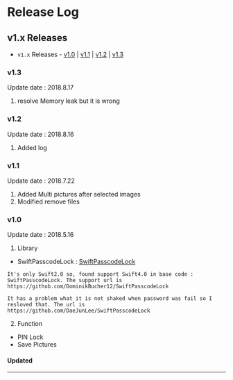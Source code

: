 # Release Log

## v1.x Releases

- `v1.x` Releases - [v1.0](#10) | [v1.1](#11) | [v1.2](#12) | [v1.3](#13)

### v1.3

Update date : 2018.8.17

1. resolve Memory leak but it is wrong


### v1.2

Update date : 2018.8.16

1. Added log

### v1.1

Update date : 2018.7.22

1. Added Multi pictures after selected images
2. Modified remove files

### v1.0

Update date : 2018.5.16

1. Library
- SwiftPasscodeLock : [SwiftPasscodeLock](https://github.com/yankodimitrov/SwiftPasscodeLock) 
```
It's only Swift2.0 so, found support Swift4.0 in base code : SwiftPasscodeLock. The support url is https://github.com/DominikBucher12/SwiftPasscodeLock

It has a problem what it is not shaked when password was fail so I resloved that. The url is https://github.com/DaeJunLee/SwiftPasscodeLock
```
2. Function
- PIN Lock
- Save Pictures

#### Updated

---
